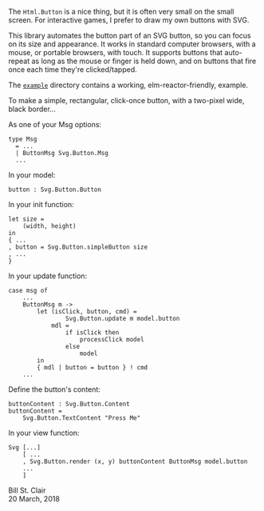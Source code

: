 The `Html.Button` is a nice thing, but it is often very small on the small screen. For interactive games, I prefer to draw my own buttons with SVG.

This library automates the button part of an SVG button, so you can focus on its size and appearance. It works in standard computer browsers, with a mouse, or portable browsers, with touch. It supports buttons that auto-repeat as long as the mouse or finger is held down, and on buttons that fire once each time they're clicked/tapped.

The [`example`](https://github.com/billstclair/elm-svg-button/tree/master/example) directory contains a working, elm-reactor-friendly, example.

To make a simple, rectangular, click-once button, with a two-pixel wide, black border...

As one of your Msg options:

    type Msg
      = ...
      | ButtonMsg Svg.Button.Msg
      ...
    
In your model:

    button : Svg.Button.Button
    
In your init function:

    let size =
        (width, height)
    in
    { ...
    , button = Svg.Button.simpleButton size
    , ...
    }
    
In your update function:

    case msg of
        ...
        ButtonMsg m ->
            let (isClick, button, cmd) =
                    Svg.Button.update m model.button
                mdl =
                    if isClick then
                        processClick model
                    else
                        model
            in
            { mdl | button = button } ! cmd
        ...

Define the button's content:

    buttonContent : Svg.Button.Content
    buttonContent =
        Svg.Button.TextContent "Press Me"

In your view function:

    Svg [...]
        [ ...
        , Svg.Button.render (x, y) buttonContent ButtonMsg model.button
        ...
        ]

Bill St. Clair<br/>
20 March, 2018

